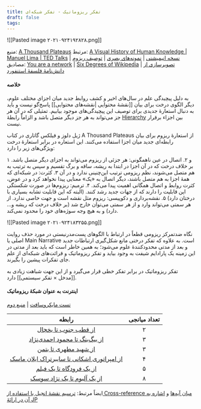 ```yaml
---
title: تفکر ریزوماتیک - تفکر شبکه‌ای
draft: false
tags:
---
```


![[Pasted image ۲۰۲۱۰۹۲۴۱۹۲۸۲۸.png]]

منبع: [A Thousand Plateaus](https://en.wikipedia.org/wiki/A_Thousand_Plateaus "A Thousand Plateaus")
مرتبط:  [A Visual History of Human Knowledge | Manuel Lima | TED Talks](https://www.ted.com/talks/manuel_lima_a_visual_history_of_human_knowledge)‍ | [نسخه انیمیشنی](https://www.youtube.com/watch?v=nJmGrNdJ5Gw) | [نمونه‌های بصری](https://bumblenut.com/drawing/art/plateaus/index.shtml) | [توصیف ریزوم](http://mediatheorymemphis2012.blogspot.com)
مصادیق: [You are a network](https://aeon.co/essays/the-self-is-not-singular-but-a-fluid-network-of-identities) | [Six Degrees of Wikipedia](https://sixdegreesofwikipedia.com/) | [تصویرسازی از دانش‌نامهٔ فلسفهٔ استنفورد](https://www.visualizingsep.com) 

#### خلاصه

به دلیل پیچیدگی علم در سال‌های اخیر و کشف روابط جدید میان اجزای مختلف علوم، دیگر الگوی درخت برای بیان [[نقشهٔ محتوایی |نقشه‌های محتوایی]] پاسخ‌گو نیست و باید به دنبال استعارهٔ جدیدی برای توصیف این پیچیدگی‌های موجود بیابیم. تمثیلی که در آن هر جز می‌تواند به هر جز دیگر متصل باشد و الزاماً رابطهٔ [Hierarchy](https://www.merriam-webster.com/dictionary/hierarchy) بین اجزاء برقرار نیست.

ژیل دلوز و فیلکس گاتاری در کتاب A Thousand Plateaus از استعارهٔ ریزوم برای بیان رابطه‌ای جدید میان اجزا استفاده می‌کنند. این استعاره در برابر استعارهٔ درخت ویژگی‌های زیر را دارد:

۱ و ۲. اتصال در عین ناهمگونی: هر جزئی از ریزوم می‌تواند به اجزای دیگر متصل باشد. بر خلاف درخت که در آن اجزا در ابتدا به ریشه، ساقه و برگ تقسیم و سپس به ترتیب به هم متصل می‌شوند، نظم ریزومی ترتیب این‌چنینی ندارد و در آن 
۳. کثرت: در شبکه‌ای که همهٔ اجزا به هم متصل باشند، دیگر اتصال به «یک» معنایی پیدا نخواهد کرد و در عوض، کثرت روابط و اتصال همگانی اهمیت پیدا می‌کند.
۴. ترمیم: ریزوم‌ها در صورت شکستگی این قابلیت را دارند که از جهات جدید رشد کنند. (البته که این قابلیت تشابه بسیاری با درختان دارد)
۵. نقشه‌برداری و دکوپیسی: ریزوم مثل نقشه است و جهت خاصی ندارد. از هر سمتی می‌تواند وارد و از هر سمتی می‌توان خارج شد (بر خلاف درخت که ریشه و... دارد) و به هیچ وجه سوژه‌های خود را محدود نمی‌کند.


![[Pasted image ۲۰۲۱۰۹۲۴۱۸۳۲۵۵.png]]

نگاه ضدتمرکز ریزومی قطعاً در ارتباط با الگوهای پست‌مدرنیستی در مورد حذف روایت اصلی یا Main Narrative است. به علاوه که تفکر درختی مانع شکل‌گیری ارتباطات جدید و بعد از مدتی محدودکنندهٔ علوم می‌شود؛ به همین خاطر است که باید بعد از مدتی در این زمینه یک پارادایم شیفت به وجود بیاید و تفکر ریزوماتیک و قرائت‌های شبکه‌ای از علم جای تفکرات پیشین را بگیرند.

تفکر ریزوماتیک در برابر تفکر خطی قرار می‌گیرد و از این جهت شباهت زیادی به [[مدخل × تفکر سیستمی]] دارد.



#### اینترنت به عنوان شبکهٔ ریزوماتیک

[تست مایکروسافت](https://en.wikinews.org/wiki/Microsoft_study_proves_six_degrees_of_separation) | [منبع دوم](https://www.theguardian.com/technology/2008/aug/03/internet.email)


|                                                                        رابطه                                                                         | تعداد میانجی |
|:----------------------------------------------------------------------------------------------------------------------------------------------------:|:------------:|
|                         [از قطب جنوب تا یخچال](https://www.sixdegreesofwikipedia.com/?source=Antarctica&target=Refrigerator)                         |      ۲       |
|               [از بیگ‌بنگ تا محمود احمدی‌نژاد](https://www.sixdegreesofwikipedia.com/?source=Big%20Bang&target=Mahmoud%20Ahmadinejad)                |      ۳       |
|                       [از شهید مطهری تا بتمن](https://www.sixdegreesofwikipedia.com/?source=Morteza%20Motahhari&target=Batman)                       |      ۳       |
|       [از امپراتوری اشکانی تا سایبرتراک ایلان ماسک](https://www.sixdegreesofwikipedia.com/?source=Parthian%20Empire&target=Tesla%20Cybertruck)       |      ۴       |
| [از یک فرودگاه تا یک فیلم](https://www.sixdegreesofwikipedia.com/?source=Maupertus-sur-Mer%20Airfield&target=Hara%20Hara%20Mahadevaki) |      ۵       |
|         [از یک آلبوم تا یک نژاد سوسک](https://www.sixdegreesofwikipedia.com/?source=Alloy%20(Skepticism%20album)&target=Cacostola%20strandi)         |      ۸       |

ایضاً مرتبط: [ترسیم نقشهٔ انجیل با استفاده از Cross-reference میان آیه‌ها](https://www.chrisharrison.net/index.php/Visualizations/BibleViz) و [اشاره به آن در ارائهٔ JP](https://www.youtube.com/watch?v=f-wWBGo6a2w&t=4300s)